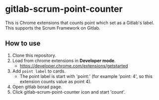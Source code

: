 # gitlab-scrum-point-counter
This is Chrome extensions that counts point which set as a Gitlab's label. This supports the Scrum Framework on Gitlab.

## How to use

1. Clone this repository.
2. Load from chrome extensions in **Developer mode**.
    - https://developer.chrome.com/extensions/getstarted
3. Add `point label` to cards.
    - The point label is start with 'point:' (for example 'point: 4', so this extension counts value as point 4).
4. Open gitlab borad page.
5. Click gitlab-scrum-point-counter icon and start 'count'.
